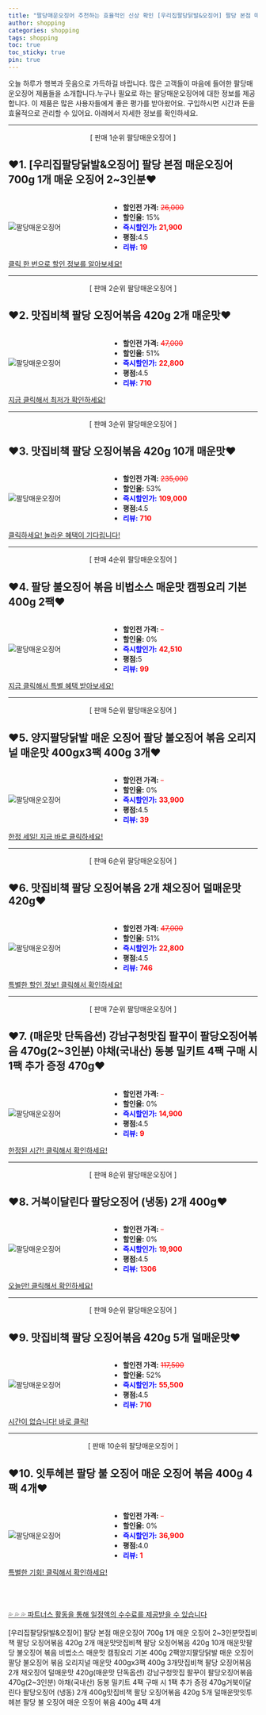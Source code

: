```yaml
---
title: "팔당매운오징어 추천하는 효율적인 신상 확인 [우리집팔당닭발&오징어] 팔당 본점 매운오징어 700g"
author: shopping
categories: shopping
tags: shopping
toc: true
toc_sticky: true
pin: true
---
```

오늘 하루가 행복과 웃음으로 가득하길 바랍니다. 많은 고객들이 마음에 들어한 팔당매운오징어 제품들을 소개합니다.누구나 필요로 하는 팔당매운오징어에 대한 정보를 제공합니다. 이 제품은 많은 사용자들에게 좋은 평가를 받아왔어요. 구입하시면 시간과 돈을 효율적으로 관리할 수 있어요. 아래에서 자세한 정보를 확인하세요.

---
<p class="toplist" style="margin: 0 auto; display: block; width: fit-content;">[ 판매 1순위 팔당매운오징어 ]</p>

<h2><strong>❤️1. [우리집팔당닭발&오징어] 팔당 본점 매운오징어 700g 1개 매운 오징어 2~3인분❤️</strong></h2>

<div style="display: flex; align-items: center;">
    <div style="flex: 0.4;">
        <img src="https://thumbnail8.coupangcdn.com/thumbnails/remote/230x230ex/image/vendor_inventory/1f44/f3e3ed2042a89c172db993e7b75e3930afca4e0255254e0074cf9e74f25f.jpg" alt="팔당매운오징어" style="max-width: 100%;">
    </div>
    <div style="flex: 0.6; margin-left: 10px;">
        <ul>
            <li><strong>할인전 가격:</strong> <del style="color: red;">26,000</del></li>
            <li><strong>할인율:</strong> 15%</li>
            <li><span style='color:blue'><strong>즉시할인가:</strong></span> <span style='color:red'><strong>21,900</strong></span></li>
            <li><strong>평점:</strong>4.5</li>
            <li><span style='color:blue'><strong>리뷰:</strong></span> <span style='color:red'><strong>19</strong></span></li>
        </ul>
    </div>
</div>
<div class="center">
    <a href="https://selin100587.github.io?lptag=AF9450613&subid=githubio&pageKey=7670506643&traceid=V0-153&itemId=20460696295&vendorItemId=87540410748" class="myButton">
        클릭 한 번으로 할인 정보를 알아보세요!
    </a>
</div>


---
<p class="toplist" style="margin: 0 auto; display: block; width: fit-content;">[ 판매 2순위 팔당매운오징어 ]</p>

<h2><strong>❤️2. 맛집비책 팔당 오징어볶음 420g 2개 매운맛❤️</strong></h2>

<div style="display: flex; align-items: center;">
    <div style="flex: 0.4;">
        <img src="https://thumbnail7.coupangcdn.com/thumbnails/remote/230x230ex/image/vendor_inventory/74c3/0d5e3b3c58bfa62d37bccd212775e5aba7c3ac4bb70e9c57148862a4baa3.jpg" alt="팔당매운오징어" style="max-width: 100%;">
    </div>
    <div style="flex: 0.6; margin-left: 10px;">
        <ul>
            <li><strong>할인전 가격:</strong> <del style="color: red;">47,000</del></li>
            <li><strong>할인율:</strong> 51%</li>
            <li><span style='color:blue'><strong>즉시할인가:</strong></span> <span style='color:red'><strong>22,800</strong></span></li>
            <li><strong>평점:</strong>4.5</li>
            <li><span style='color:blue'><strong>리뷰:</strong></span> <span style='color:red'><strong>710</strong></span></li>
        </ul>
    </div>
</div>
<div class="center">
    <a href="https://selin100587.github.io?lptag=AF9450613&subid=githubio&pageKey=8181663002&traceid=V0-153&itemId=21062057953&vendorItemId=79234737089" class="myButton">
        지금 클릭해서 최저가 확인하세요!
    </a>
</div>


---
<p class="toplist" style="margin: 0 auto; display: block; width: fit-content;">[ 판매 3순위 팔당매운오징어 ]</p>

<h2><strong>❤️3. 맛집비책 팔당 오징어볶음 420g 10개 매운맛❤️</strong></h2>

<div style="display: flex; align-items: center;">
    <div style="flex: 0.4;">
        <img src="https://thumbnail7.coupangcdn.com/thumbnails/remote/230x230ex/image/vendor_inventory/74c3/0d5e3b3c58bfa62d37bccd212775e5aba7c3ac4bb70e9c57148862a4baa3.jpg" alt="팔당매운오징어" style="max-width: 100%;">
    </div>
    <div style="flex: 0.6; margin-left: 10px;">
        <ul>
            <li><strong>할인전 가격:</strong> <del style="color: red;">235,000</del></li>
            <li><strong>할인율:</strong> 53%</li>
            <li><span style='color:blue'><strong>즉시할인가:</strong></span> <span style='color:red'><strong>109,000</strong></span></li>
            <li><strong>평점:</strong>4.5</li>
            <li><span style='color:blue'><strong>리뷰:</strong></span> <span style='color:red'><strong>710</strong></span></li>
        </ul>
    </div>
</div>
<div class="center">
    <a href="https://selin100587.github.io?lptag=AF9450613&subid=githubio&pageKey=8181663002&traceid=V0-153&itemId=21062542297&vendorItemId=80494513932" class="myButton">
        클릭하세요! 놀라운 혜택이 기다립니다!
    </a>
</div>


---
<p class="toplist" style="margin: 0 auto; display: block; width: fit-content;">[ 판매 4순위 팔당매운오징어 ]</p>

<h2><strong>❤️4. 팔당 불오징어 볶음 비법소스 매운맛 캠핑요리 기본 400g 2팩❤️</strong></h2>

<div style="display: flex; align-items: center;">
    <div style="flex: 0.4;">
        <img src="https://thumbnail6.coupangcdn.com/thumbnails/remote/230x230ex/image/vendor_inventory/d43a/5f5c085f464f654c8a3b58d10028690417af7ae18513afd6dea1d0c94356.png" alt="팔당매운오징어" style="max-width: 100%;">
    </div>
    <div style="flex: 0.6; margin-left: 10px;">
        <ul>
            <li><strong>할인전 가격:</strong> <del style="color: red;">-</del></li>
            <li><strong>할인율:</strong> 0%</li>
            <li><span style='color:blue'><strong>즉시할인가:</strong></span> <span style='color:red'><strong>42,510</strong></span></li>
            <li><strong>평점:</strong>5</li>
            <li><span style='color:blue'><strong>리뷰:</strong></span> <span style='color:red'><strong>99</strong></span></li>
        </ul>
    </div>
</div>
<div class="center">
    <a href="https://selin100587.github.io?lptag=AF9450613&subid=githubio&pageKey=8244148132&traceid=V0-153&itemId=23726342001&vendorItemId=90751141963" class="myButton">
        지금 클릭해서 특별 혜택 받아보세요!
    </a>
</div>


---
<p class="toplist" style="margin: 0 auto; display: block; width: fit-content;">[ 판매 5순위 팔당매운오징어 ]</p>

<h2><strong>❤️5. 양지팔당닭발 매운 오징어 팔당 불오징어 볶음 오리지널 매운맛 400gx3팩 400g 3개❤️</strong></h2>

<div style="display: flex; align-items: center;">
    <div style="flex: 0.4;">
        <img src="https://thumbnail10.coupangcdn.com/thumbnails/remote/230x230ex/image/vendor_inventory/b10d/31db08b277e8a9e132a97e5ddcea7f72ed5b356baa99366bf655e59cd863.jpg" alt="팔당매운오징어" style="max-width: 100%;">
    </div>
    <div style="flex: 0.6; margin-left: 10px;">
        <ul>
            <li><strong>할인전 가격:</strong> <del style="color: red;">-</del></li>
            <li><strong>할인율:</strong> 0%</li>
            <li><span style='color:blue'><strong>즉시할인가:</strong></span> <span style='color:red'><strong>33,900</strong></span></li>
            <li><strong>평점:</strong>4.5</li>
            <li><span style='color:blue'><strong>리뷰:</strong></span> <span style='color:red'><strong>39</strong></span></li>
        </ul>
    </div>
</div>
<div class="center">
    <a href="https://selin100587.github.io?lptag=AF9450613&subid=githubio&pageKey=6302086536&traceid=V0-153&itemId=19468312555&vendorItemId=81540174961" class="myButton">
        한정 세일! 지금 바로 클릭하세요!
    </a>
</div>


---
<p class="toplist" style="margin: 0 auto; display: block; width: fit-content;">[ 판매 6순위 팔당매운오징어 ]</p>

<h2><strong>❤️6. 맛집비책 팔당 오징어볶음 2개 채오징어 덜매운맛 420g❤️</strong></h2>

<div style="display: flex; align-items: center;">
    <div style="flex: 0.4;">
        <img src="https://thumbnail7.coupangcdn.com/thumbnails/remote/230x230ex/image/vendor_inventory/74c3/0d5e3b3c58bfa62d37bccd212775e5aba7c3ac4bb70e9c57148862a4baa3.jpg" alt="팔당매운오징어" style="max-width: 100%;">
    </div>
    <div style="flex: 0.6; margin-left: 10px;">
        <ul>
            <li><strong>할인전 가격:</strong> <del style="color: red;">47,000</del></li>
            <li><strong>할인율:</strong> 51%</li>
            <li><span style='color:blue'><strong>즉시할인가:</strong></span> <span style='color:red'><strong>22,800</strong></span></li>
            <li><strong>평점:</strong>4.5</li>
            <li><span style='color:blue'><strong>리뷰:</strong></span> <span style='color:red'><strong>746</strong></span></li>
        </ul>
    </div>
</div>
<div class="center">
    <a href="https://selin100587.github.io?lptag=AF9450613&subid=githubio&pageKey=8243696088&traceid=V0-153&itemId=20798573004&vendorItemId=79234737236" class="myButton">
        특별한 할인 정보! 클릭해서 확인하세요!
    </a>
</div>


---
<p class="toplist" style="margin: 0 auto; display: block; width: fit-content;">[ 판매 7순위 팔당매운오징어 ]</p>

<h2><strong>❤️7. (매운맛 단독옵션) 강남구청맛집 팔꾸이 팔당오징어볶음 470g(2~3인분) 야채(국내산) 동봉 밀키트 4팩 구매 시 1팩 추가 증정 470g❤️</strong></h2>

<div style="display: flex; align-items: center;">
    <div style="flex: 0.4;">
        <img src="https://thumbnail6.coupangcdn.com/thumbnails/remote/230x230ex/image/vendor_inventory/39d1/756efa84408621cb8a61aba3a6dc3aefb86a17012aee97c608d8b17d823b.jpg" alt="팔당매운오징어" style="max-width: 100%;">
    </div>
    <div style="flex: 0.6; margin-left: 10px;">
        <ul>
            <li><strong>할인전 가격:</strong> <del style="color: red;">-</del></li>
            <li><strong>할인율:</strong> 0%</li>
            <li><span style='color:blue'><strong>즉시할인가:</strong></span> <span style='color:red'><strong>14,900</strong></span></li>
            <li><strong>평점:</strong>4.5</li>
            <li><span style='color:blue'><strong>리뷰:</strong></span> <span style='color:red'><strong>9</strong></span></li>
        </ul>
    </div>
</div>
<div class="center">
    <a href="https://selin100587.github.io?lptag=AF9450613&subid=githubio&pageKey=8189741154&traceid=V0-153&itemId=23433523009&vendorItemId=82037184417" class="myButton">
        한정된 시간! 클릭해서 확인하세요!
    </a>
</div>


---
<p class="toplist" style="margin: 0 auto; display: block; width: fit-content;">[ 판매 8순위 팔당매운오징어 ]</p>

<h2><strong>❤️8. 거북이달린다 팔당오징어 (냉동) 2개 400g❤️</strong></h2>

<div style="display: flex; align-items: center;">
    <div style="flex: 0.4;">
        <img src="https://thumbnail7.coupangcdn.com/thumbnails/remote/230x230ex/image/retail/images/2022/10/27/16/0/16bc32ed-f4e8-4bcb-9aea-88c39c243176.jpg" alt="팔당매운오징어" style="max-width: 100%;">
    </div>
    <div style="flex: 0.6; margin-left: 10px;">
        <ul>
            <li><strong>할인전 가격:</strong> <del style="color: red;">-</del></li>
            <li><strong>할인율:</strong> 0%</li>
            <li><span style='color:blue'><strong>즉시할인가:</strong></span> <span style='color:red'><strong>19,900</strong></span></li>
            <li><strong>평점:</strong>4.5</li>
            <li><span style='color:blue'><strong>리뷰:</strong></span> <span style='color:red'><strong>1306</strong></span></li>
        </ul>
    </div>
</div>
<div class="center">
    <a href="https://selin100587.github.io?lptag=AF9450613&subid=githubio&pageKey=6885158350&traceid=V0-153&itemId=16512186464&vendorItemId=83699502503" class="myButton">
        오늘만! 클릭해서 확인하세요!
    </a>
</div>


---
<p class="toplist" style="margin: 0 auto; display: block; width: fit-content;">[ 판매 9순위 팔당매운오징어 ]</p>

<h2><strong>❤️9. 맛집비책 팔당 오징어볶음 420g 5개 덜매운맛❤️</strong></h2>

<div style="display: flex; align-items: center;">
    <div style="flex: 0.4;">
        <img src="https://thumbnail7.coupangcdn.com/thumbnails/remote/230x230ex/image/vendor_inventory/74c3/0d5e3b3c58bfa62d37bccd212775e5aba7c3ac4bb70e9c57148862a4baa3.jpg" alt="팔당매운오징어" style="max-width: 100%;">
    </div>
    <div style="flex: 0.6; margin-left: 10px;">
        <ul>
            <li><strong>할인전 가격:</strong> <del style="color: red;">117,500</del></li>
            <li><strong>할인율:</strong> 52%</li>
            <li><span style='color:blue'><strong>즉시할인가:</strong></span> <span style='color:red'><strong>55,500</strong></span></li>
            <li><strong>평점:</strong>4.5</li>
            <li><span style='color:blue'><strong>리뷰:</strong></span> <span style='color:red'><strong>710</strong></span></li>
        </ul>
    </div>
</div>
<div class="center">
    <a href="https://selin100587.github.io?lptag=AF9450613&subid=githubio&pageKey=8181663002&traceid=V0-153&itemId=20798573003&vendorItemId=79234737182" class="myButton">
        시간이 없습니다! 바로 클릭!
    </a>
</div>


---
<p class="toplist" style="margin: 0 auto; display: block; width: fit-content;">[ 판매 10순위 팔당매운오징어 ]</p>

<h2><strong>❤️10. 잇투헤븐 팔당 불 오징어 매운 오징어 볶음 400g 4팩 4개❤️</strong></h2>

<div style="display: flex; align-items: center;">
    <div style="flex: 0.4;">
        <img src="https://thumbnail8.coupangcdn.com/thumbnails/remote/230x230ex/image/vendor_inventory/2f29/548aca72e714353bb30e7c915cc4e80f0974282153406b945d878010a01c.jpg" alt="팔당매운오징어" style="max-width: 100%;">
    </div>
    <div style="flex: 0.6; margin-left: 10px;">
        <ul>
            <li><strong>할인전 가격:</strong> <del style="color: red;">-</del></li>
            <li><strong>할인율:</strong> 0%</li>
            <li><span style='color:blue'><strong>즉시할인가:</strong></span> <span style='color:red'><strong>36,900</strong></span></li>
            <li><strong>평점:</strong>4.0</li>
            <li><span style='color:blue'><strong>리뷰:</strong></span> <span style='color:red'><strong>1</strong></span></li>
        </ul>
    </div>
</div>
<div class="center">
    <a href="https://selin100587.github.io?lptag=AF9450613&subid=githubio&pageKey=6702372397&traceid=V0-153&itemId=15975769581&vendorItemId=83181809222" class="myButton">
        특별한 기회! 클릭해서 확인하세요!
    </a>
</div>

<br><br><br>[💦 💦 💦 파트너스 활동을 통해 일정액의 수수료를 제공받을 수 있습니다](https://link.coupang.com/a/bcpT2c)<br><br>[우리집팔당닭발&오징어] 팔당 본점 매운오징어 700g 1개 매운 오징어 2~3인분맛집비책 팔당 오징어볶음 420g 2개 매운맛맛집비책 팔당 오징어볶음 420g 10개 매운맛팔당 불오징어 볶음 비법소스 매운맛 캠핑요리 기본 400g 2팩양지팔당닭발 매운 오징어 팔당 불오징어 볶음 오리지널 매운맛 400gx3팩 400g 3개맛집비책 팔당 오징어볶음 2개 채오징어 덜매운맛 420g(매운맛 단독옵션) 강남구청맛집 팔꾸이 팔당오징어볶음 470g(2~3인분) 야채(국내산) 동봉 밀키트 4팩 구매 시 1팩 추가 증정 470g거북이달린다 팔당오징어 (냉동) 2개 400g맛집비책 팔당 오징어볶음 420g 5개 덜매운맛잇투헤븐 팔당 불 오징어 매운 오징어 볶음 400g 4팩 4개
